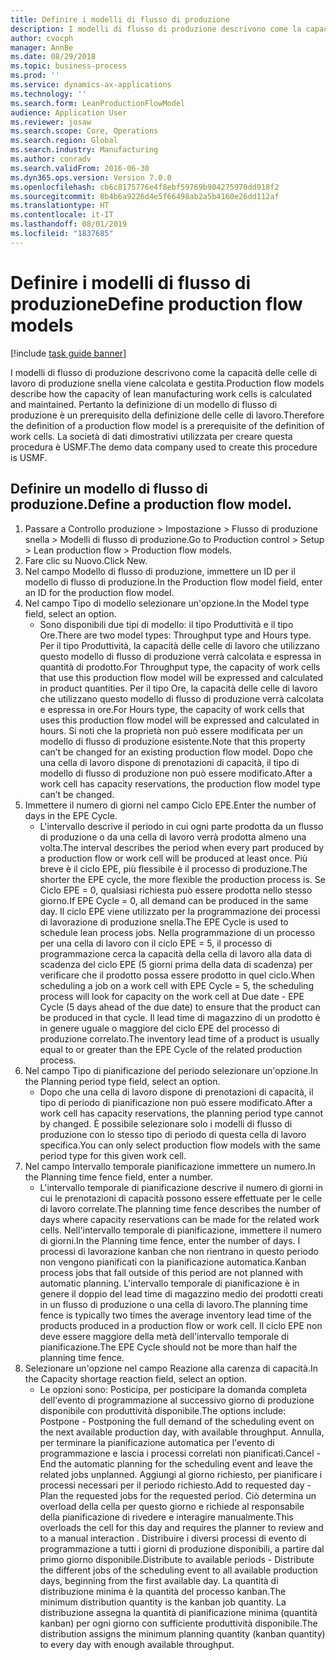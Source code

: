 ```yaml
---
title: Definire i modelli di flusso di produzione
description: I modelli di flusso di produzione descrivono come la capacità delle celle di lavoro di produzione snella viene calcolata e gestita.
author: cvocph
manager: AnnBe
ms.date: 08/29/2018
ms.topic: business-process
ms.prod: ''
ms.service: dynamics-ax-applications
ms.technology: ''
ms.search.form: LeanProductionFlowModel
audience: Application User
ms.reviewer: josaw
ms.search.scope: Core, Operations
ms.search.region: Global
ms.search.industry: Manufacturing
ms.author: conradv
ms.search.validFrom: 2016-06-30
ms.dyn365.ops.version: Version 7.0.0
ms.openlocfilehash: cb6c8175776e4f8ebf59769b904275970dd918f2
ms.sourcegitcommit: 8b4b6a9226d4e5f66498ab2a5b4160e26dd112af
ms.translationtype: HT
ms.contentlocale: it-IT
ms.lasthandoff: 08/01/2019
ms.locfileid: "1837685"
---
```

# <a name="define-production-flow-models"></a><span data-ttu-id="72aa3-103">Definire i modelli di flusso di produzione</span><span class="sxs-lookup"><span data-stu-id="72aa3-103">Define production flow models</span></span>

[!include [task guide banner](../../includes/task-guide-banner.md)]

<span data-ttu-id="72aa3-104">I modelli di flusso di produzione descrivono come la capacità delle celle di lavoro di produzione snella viene calcolata e gestita.</span><span class="sxs-lookup"><span data-stu-id="72aa3-104">Production flow models describe how the capacity of lean manufacturing work cells is calculated and maintained.</span></span> <span data-ttu-id="72aa3-105">Pertanto la definizione di un modello di flusso di produzione è un prerequisito della definizione delle celle di lavoro.</span><span class="sxs-lookup"><span data-stu-id="72aa3-105">Therefore the definition of a production flow model is a prerequisite of the definition of work cells.</span></span> <span data-ttu-id="72aa3-106">La società di dati dimostrativi utilizzata per creare questa procedura è USMF.</span><span class="sxs-lookup"><span data-stu-id="72aa3-106">The demo data company used to create this procedure is USMF.</span></span>


## <a name="define-a-production-flow-model"></a><span data-ttu-id="72aa3-107">Definire un modello di flusso di produzione.</span><span class="sxs-lookup"><span data-stu-id="72aa3-107">Define a production flow model.</span></span> 
1. <span data-ttu-id="72aa3-108">Passare a Controllo produzione > Impostazione > Flusso di produzione snella > Modelli di flusso di produzione.</span><span class="sxs-lookup"><span data-stu-id="72aa3-108">Go to Production control > Setup > Lean production flow > Production flow models.</span></span>
2. <span data-ttu-id="72aa3-109">Fare clic su Nuovo.</span><span class="sxs-lookup"><span data-stu-id="72aa3-109">Click New.</span></span>
3. <span data-ttu-id="72aa3-110">Nel campo Modello di flusso di produzione, immettere un ID per il modello di flusso di produzione.</span><span class="sxs-lookup"><span data-stu-id="72aa3-110">In the Production flow model field, enter an ID for the production flow model.</span></span>
4. <span data-ttu-id="72aa3-111">Nel campo Tipo di modello selezionare un'opzione.</span><span class="sxs-lookup"><span data-stu-id="72aa3-111">In the Model type field, select an option.</span></span>
    * <span data-ttu-id="72aa3-112">Sono disponibili due tipi di modello: il tipo Produttività e il tipo Ore.</span><span class="sxs-lookup"><span data-stu-id="72aa3-112">There are two model types: Throughput type and Hours type.</span></span> <span data-ttu-id="72aa3-113">Per il tipo Produttività, la capacità delle celle di lavoro che utilizzano questo modello di flusso di produzione verrà calcolata e espressa in quantità di prodotto.</span><span class="sxs-lookup"><span data-stu-id="72aa3-113">For Throughput type, the capacity of work cells that use this production flow model will be expressed and calculated in product quantities.</span></span> <span data-ttu-id="72aa3-114">Per il tipo Ore, la capacità delle celle di lavoro che utilizzano questo modello di flusso di produzione verrà calcolata e espressa in ore.</span><span class="sxs-lookup"><span data-stu-id="72aa3-114">For Hours type, the capacity of work cells that uses this production flow model will be expressed and calculated in hours.</span></span> <span data-ttu-id="72aa3-115">Si noti che la proprietà non può essere modificata per un modello di flusso di produzione esistente.</span><span class="sxs-lookup"><span data-stu-id="72aa3-115">Note that this property can’t be changed for an existing production flow model.</span></span> <span data-ttu-id="72aa3-116">Dopo che una cella di lavoro dispone di prenotazioni di capacità, il tipo di modello di flusso di produzione non può essere modificato.</span><span class="sxs-lookup"><span data-stu-id="72aa3-116">After a work cell has capacity reservations, the production flow model type can’t be changed.</span></span>  
5. <span data-ttu-id="72aa3-117">Immettere il numero di giorni nel campo Ciclo EPE.</span><span class="sxs-lookup"><span data-stu-id="72aa3-117">Enter the number of days in the EPE Cycle.</span></span>
    * <span data-ttu-id="72aa3-118">L'intervallo descrive il periodo in cui ogni parte prodotta da un flusso di produzione o da una cella di lavoro verrà prodotta almeno una volta.</span><span class="sxs-lookup"><span data-stu-id="72aa3-118">The interval describes the period when every part produced by a production flow or work cell will be produced at least once.</span></span> <span data-ttu-id="72aa3-119">Più breve è il ciclo EPE, più flessibile è il processo di produzione.</span><span class="sxs-lookup"><span data-stu-id="72aa3-119">The shorter the EPE cycle, the more flexible the production process is.</span></span> <span data-ttu-id="72aa3-120">Se Ciclo EPE = 0, qualsiasi richiesta può essere prodotta nello stesso giorno.</span><span class="sxs-lookup"><span data-stu-id="72aa3-120">If EPE Cycle = 0, all demand can be produced in the same day.</span></span> <span data-ttu-id="72aa3-121">Il ciclo EPE viene utilizzato per la programmazione dei processi di lavorazione di produzione snella.</span><span class="sxs-lookup"><span data-stu-id="72aa3-121">The EPE Cycle is used to schedule lean process jobs.</span></span> <span data-ttu-id="72aa3-122">Nella programmazione di un processo per una cella di lavoro con il ciclo EPE = 5, il processo di programmazione cerca la capacità della cella di lavoro alla data di scadenza del ciclo EPE (5 giorni prima della data di scadenza) per verificare che il prodotto possa essere prodotto in quel ciclo.</span><span class="sxs-lookup"><span data-stu-id="72aa3-122">When scheduling a job on a work cell with EPE Cycle = 5, the scheduling process will look for capacity on the work cell at Due date - EPE Cycle (5 days ahead of the due date) to ensure that the product can be produced in that cycle.</span></span> <span data-ttu-id="72aa3-123">Il lead time di magazzino di un prodotto è in genere uguale o maggiore del ciclo EPE del processo di produzione correlato.</span><span class="sxs-lookup"><span data-stu-id="72aa3-123">The inventory lead time of a product is usually equal to or greater than the EPE Cycle of the related production process.</span></span>  
6. <span data-ttu-id="72aa3-124">Nel campo Tipo di pianificazione del periodo selezionare un'opzione.</span><span class="sxs-lookup"><span data-stu-id="72aa3-124">In the Planning period type field, select an option.</span></span>
    * <span data-ttu-id="72aa3-125">Dopo che una cella di lavoro dispone di prenotazioni di capacità, il tipo di periodo di pianificazione non può essere modificato.</span><span class="sxs-lookup"><span data-stu-id="72aa3-125">After a work cell has capacity reservations, the planning period type cannot by changed.</span></span> <span data-ttu-id="72aa3-126">È possibile selezionare solo i modelli di flusso di produzione con lo stesso tipo di periodo di questa cella di lavoro specifica.</span><span class="sxs-lookup"><span data-stu-id="72aa3-126">You can only select production flow models with the same period type for this given work cell.</span></span>  
7. <span data-ttu-id="72aa3-127">Nel campo Intervallo temporale pianificazione immettere un numero.</span><span class="sxs-lookup"><span data-stu-id="72aa3-127">In the Planning time fence field, enter a number.</span></span>
    * <span data-ttu-id="72aa3-128">L'intervallo temporale di pianificazione descrive il numero di giorni in cui le prenotazioni di capacità possono essere effettuate per le celle di lavoro correlate.</span><span class="sxs-lookup"><span data-stu-id="72aa3-128">The planning time fence describes the number of days where capacity reservations can be made for the related work cells.</span></span> <span data-ttu-id="72aa3-129">Nell'intervallo temporale di pianificazione, immettere il numero di giorni.</span><span class="sxs-lookup"><span data-stu-id="72aa3-129">In the Planning time fence, enter the number of days.</span></span>   <span data-ttu-id="72aa3-130">I processi di lavorazione kanban che non rientrano in questo periodo non vengono pianificati con la pianificazione automatica.</span><span class="sxs-lookup"><span data-stu-id="72aa3-130">Kanban process jobs that fall outside of this period are not planned with automatic planning.</span></span> <span data-ttu-id="72aa3-131">L'intervallo temporale di pianificazione è in genere il doppio del lead time di magazzino medio dei prodotti creati in un flusso di produzione o una cella di lavoro.</span><span class="sxs-lookup"><span data-stu-id="72aa3-131">The planning time fence is typically two times the average inventory lead time of the products produced in a production flow or work cell.</span></span> <span data-ttu-id="72aa3-132">Il ciclo EPE non deve essere maggiore della metà dell'intervallo temporale di pianificazione.</span><span class="sxs-lookup"><span data-stu-id="72aa3-132">The EPE Cycle should not be more than half the planning time fence.</span></span>     
8. <span data-ttu-id="72aa3-133">Selezionare un'opzione nel campo Reazione alla carenza di capacità.</span><span class="sxs-lookup"><span data-stu-id="72aa3-133">In the Capacity shortage reaction field, select an option.</span></span>
    * <span data-ttu-id="72aa3-134">Le opzioni sono: Posticipa, per posticipare la domanda completa dell'evento di programmazione al successivo giorno di produzione disponibile con produttività disponibile.</span><span class="sxs-lookup"><span data-stu-id="72aa3-134">The options include:   Postpone - Postponing the full demand of the scheduling event on the next available production day, with available throughput.</span></span> <span data-ttu-id="72aa3-135">Annulla, per terminare la pianificazione automatica per l'evento di programmazione e lascia i processi correlati non pianificati.</span><span class="sxs-lookup"><span data-stu-id="72aa3-135">Cancel - End the automatic planning for the scheduling event and leave the related jobs unplanned.</span></span>   <span data-ttu-id="72aa3-136">Aggiungi al giorno richiesto, per pianificare i processi necessari per il periodo richiesto.</span><span class="sxs-lookup"><span data-stu-id="72aa3-136">Add to requested day - Plan the requested jobs for the requested period.</span></span> <span data-ttu-id="72aa3-137">Ciò determina un overload della cella per questo giorno e richiede al responsabile della pianificazione di rivedere e interagire manualmente.</span><span class="sxs-lookup"><span data-stu-id="72aa3-137">This overloads the cell for this day and requires the planner to review and to a manual interaction .</span></span>   <span data-ttu-id="72aa3-138">Distribuire i diversi processi di evento di programmazione a tutti i giorni di produzione disponibili, a partire dal primo giorno disponibile.</span><span class="sxs-lookup"><span data-stu-id="72aa3-138">Distribute to available periods - Distribute the different jobs of the scheduling event to all available production days, beginning from the first available day.</span></span> <span data-ttu-id="72aa3-139">La quantità di distribuzione minima è la quantità del processo kanban.</span><span class="sxs-lookup"><span data-stu-id="72aa3-139">The minimum distribution quantity is the kanban job quantity.</span></span> <span data-ttu-id="72aa3-140">La distribuzione assegna la quantità di pianificazione minima (quantità kanban) per ogni giorno con sufficiente produttività disponibile.</span><span class="sxs-lookup"><span data-stu-id="72aa3-140">The distribution assigns the minimum planning quantity (kanban quantity) to every day with enough available throughput.</span></span>  

